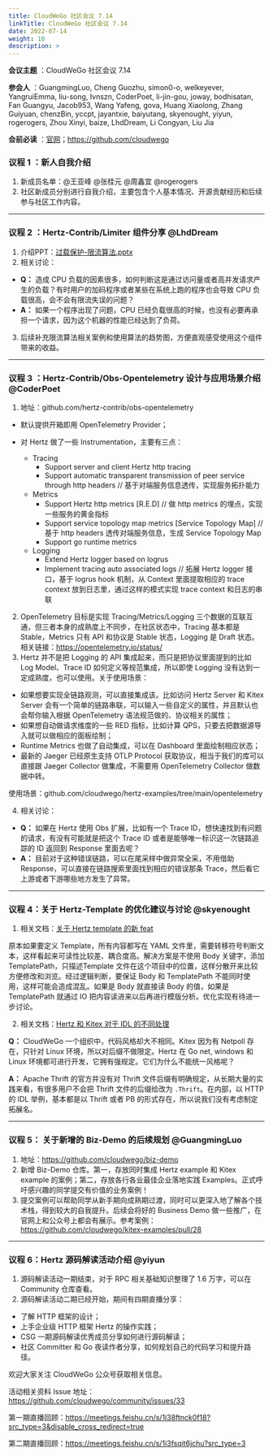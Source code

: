 ```yaml
---
title: CloudWeGo 社区会议 7.14
linkTitle: CloudWeGo 社区会议 7.14
date: 2022-07-14
weight: 10
description: >
---
```


**会议主题** ：CloudWeGo 社区会议 7.14

**参会人** ：GuangmingLuo, Cheng Guozhu, simon0-o, welkeyever, YangruiEmma, liu-song, Ivnszn, CoderPoet, li-jin-gou, joway, bodhisatan,
Fan Guangyu, Jacob953, Wang Yafeng, gova, Huang Xiaolong, Zhang Guiyuan, chenzBin, yccpt, jayantxie, baiyutang, skyenought, yiyun, rogerogers, Zhou Xinyi, baize, LhdDream, Li Congyan, Liu Jia

**会前必读** ：[官网](/)；https://github.com/cloudwego

### 议程 1 ：新人自我介绍

1. 新成员名单：@王亚峰 @张桂元 @周鑫宜 @rogerogers
2. 社区新成员分别进行自我介绍，主要包含个人基本情况、开源贡献经历和后续参与社区工作内容。

---

### 议程 2 ：Hertz-Contrib/Limiter 组件分享 @LhdDream

1. 介绍PPT：[过载保护-限流算法.pptx](https://bytedance.feishu.cn/file/boxcnfVCs9Nh6JxfqDkVG2MqyrQ?from=from_copylink)
2. 相关讨论：

- **Q：** 造成 CPU 负载的因素很多，如何判断这是通过访问量或者高并发请求产生的负载？有时用户的加码程序或者某些在系统上跑的程序也会导致 CPU 负载很高，会不会有限流失误的问题？
- **A：** 如果一个程序出现了问题，CPU 已经负载很高的时候，也没有必要再承担一个请求，因为这个机器的性能已经达到了负荷。

3. 后续补充限流算法相关案例和使用算法的趋势图，方便直观感受使用这个组件带来的收益。

---

### 议程 3 ：Hertz-Contrib/Obs-Opentelemetry 设计与应用场景介绍 @CoderPoet

1. 地址：github.com/hertz-contrib/obs-opentelemetry

- 默认提供开箱即用 OpenTelemetry Provider；
- 对 Hertz 做了一些 Instrumentation，主要有三点：

  - Tracing
    - Support server and client Hertz http tracing
    - Support automatic transparent transmission of peer service through http headers // 基于对端服务信息透传，实现服务拓扑能力
  - Metrics
    - Support Hertz http metrics [R.E.D] // 做 http metrics 的埋点，实现一些服务的黄金指标
    - Support service topology map metrics [Service Topology Map] // 基于 http headers 透传对端服务信息，生成 Service Topology Map
    - Support go runtime metrics
  - Logging
    - Extend Hertz logger based on logrus
    - Implement tracing auto associated logs // 拓展 Hertz logger 接口，基于 logrus hook 机制，从 Context 里面提取相应的 trace context 放到日志里，通过这样的模式实现 trace context 和日志的串联

2. OpenTelemetry 目标是实现 Tracing/Metrics/Logging 三个数据的互联互通，但三者本身的成熟度上不同步，在社区状态中，Tracing 基本都是 Stable，Metrics 只有 API 和协议是 Stable 状态，Logging 是 Draft 状态。相关链接：https://opentelemetry.io/status/
3. Hertz 并不是把 Logging 的 API 集成起来，而只是把协议里面提到的比如 Log Model、Trace ID 如何定义等规范集成，所以即使 Logging 没有达到一定成熟度，也可以使用。关于使用场景：

- 如果想要实现全链路观测，可以直接集成该。比如访问 Hertz Server 和 Kitex Server 会有一个简单的链路串联，可以输入一些自定义的属性，并且默认也会帮你输入根据 OpenTelemetry 语法规范做的、协议相关的属性；
- 如果想自动做请求维度的一些 RED 指标，比如计算 QPS，只要去把数据源导入就可以做相应的面板绘制；
- Runtime Metrics 也做了自动集成，可以在 Dashboard 里面绘制相应状态；
- 最新的 Jaeger 已经原生支持 OTLP Protocol 获取协议，相当于我们的库可以直接跟 Jaeger Collector 做集成，不需要用 OpenTelemetry Collector 做数据中转。

使用场景：github.com/cloudwego/hertz-examples/tree/main/opentelemetry

4. 相关讨论：

- **Q：** 如果在 Hertz 使用 Obs 扩展，比如有一个 Trace ID，想快速找到有问题的请求，有没有可能就是把这个 Trace ID 或者是能够唯一标识这一次链路追踪的 ID 返回到 Response 里面去呢？
- **A：** 目前对于这种错误链路，可以在尾采样中做异常全采，不用借助 Response，可以直接在链路搜索里面找到相应的错误那条 Trace，然后看它上游或者下游哪些地方发生了异常。

---

### 议程 4：关于 Hertz-Template 的优化建议与讨论 @skyenought

1. 相关文档：[关于 Hertz template 的新 feat](https://ybwflbcn12.feishu.cn/docx/doxcnyQKMUgeqiwNWH8q7zzPeYg)

原本如果要定义 Template，所有内容都写在 YAML 文件里，需要转移符号判断文本，这样看起来可读性比较差、耦合度高。解决方案是不使用 Body 关键字，添加 TemplatePath，只描述Template 文件在这个项目中的位置，这样分散开来比较方便修改和浏览。经过逻辑判断，要保证 Body 和 TemplatePath 不能同时使用，这样可能会造成混乱。如果是 Body 就直接读 Body 的值，如果是 TemplatePath 就通过 IO 把内容读进来以后再进行模版分析。优化实现有待进一步讨论。

2. 相关文档：[Hertz 和 Kitex 对于 IDL 的不同处理](https://ybwflbcn12.feishu.cn/docx/doxcnjXcdN1lYRCDbUkZwLAVokz)

**Q：** CloudWeGo 一个组织中，代码风格却大不相同。Kitex 因为有 Netpoll 存在，只针对 Linux 环境，所以对后缀不做限定。Hertz 在 Go net, windows 和 Linux 环境都可进行开发，它拥有强规定。它们为什么不能统一风格呢？

**A：** Apache Thrift 的官方并没有对 Thrift 文件后缀有明确规定，从长期大量的实践来看，有很多用户不会把 Thrift 文件的后缀给改为 `.Thrift`。在内部，以 HTTP 的 IDL 举例，基本都是以 Thrift 或者 PB 的形式存在，所以说我们没有考虑制定拓展名。

---

### 议程 5： 关于新增的 Biz-Demo 的后续规划 @GuangmingLuo

1. 地址：https://github.com/cloudwego/biz-demo
2. 新增 Biz-Demo 仓库。第一，存放同时集成 Hertz example 和 Kitex example 的案例；第二，存放各行各业最佳企业落地实践 Examples。正式呼吁感兴趣的同学提交有价值的业务案例！
3. 提交案例可以帮助同学从新手期向成熟期过渡，同时可以更深入地了解各个技术栈，得到较大的自我提升。后续会将好的 Business Demo 做一些推广，在官网上和公众号上都会有展示。参考案例：https://github.com/cloudwego/kitex-examples/pull/28

---

### 议程 6：Hertz 源码解读活动介绍 @yiyun

1. 源码解读活动一期结束，对于 RPC 相关基础知识整理了 1.6 万字，可以在 Community 仓库查看。
2. 源码解读活动二期已经开始，期间有四期直播分享：

- 了解 HTTP 框架的设计；
- 上手企业级 HTTP 框架 Hertz 的操作实践；
- CSG 一期源码解读优秀成员分享如何进行源码解读；
- 社区 Committer 和 Go 夜读作者分享，如何规划自己的代码学习和提升路径。

欢迎大家关注 CloudWeGo 公众号获取相关信息。

活动相关资料 Issue 地址：https://github.com/cloudwego/community/issues/33

第一期直播回顾：https://meetings.feishu.cn/s/1i38ftnck0f18?src_type=3&disable_cross_redirect=true

第二期直播回顾：https://meetings.feishu.cn/s/1i3fsqit6jchu?src_type=3
